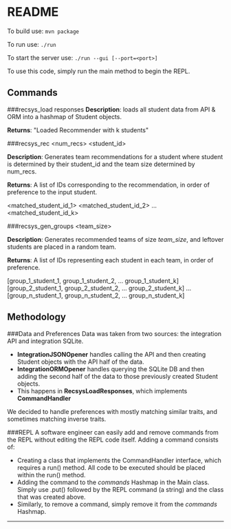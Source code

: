 # README
To build use:
`mvn package`

To run use:
`./run`

To start the server use:
`./run --gui [--port=<port>]`

To use this code, simply run the main method to begin the REPL.

## Commands
###recsys_load responses
**Description**: loads all student data from API & ORM into a hashmap of Student objects. 

**Returns**: "Loaded Recommender with k students"

###recsys_rec <num_recs> <student_id>

**Description**: Generates team recommendations for a student where student is determined by their student_id and the team size determined by num_recs.

**Returns**: A list of IDs corresponding to the recommendation, in order of preference to the input student.

<matched_student_id_1>
<matched_student_id_2>
...
<matched_student_id_k>

###recsys_gen_groups <team_size>

**Description**: Generates recommended teams of size _team_size_, and leftover students are placed in a random team.

**Returns**: A list of IDs representing each student in each team, in order of preference.

[group_1_student_1, group_1_student_2, … group_1_student_k]
[group_2_student_1, group_2_student_2, … group_2_student_k]
...
[group_n_student_1, group_n_student_2, … group_n_student_k]

## Methodology
###Data and Preferences
Data was taken from two sources: the integration API and integration SQLite.

- **IntegrationJSONOpener** handles calling the API and then creating Student objects with the API half of the data.
- **IntegrationORMOpener** handles querying the SQLite DB and then adding the second half of the data to those previously created Student objects.
- This happens in **RecsysLoadResponses**, which implements **CommandHandler**

We decided to handle preferences with mostly matching similar traits, and sometimes matching inverse traits.


###REPL
A software engineer can easily add and remove commands from the REPL without editing the
REPL code itself. Adding a command consists of:
- Creating a class that implements the CommandHandler interface, which requires a run() method.
All code to be executed should be placed within the run() method.
- Adding the command to the _commands_ Hashmap in the Main class. Simply use .put() followed by
the REPL command (a string) and the class that was created above.
- Similarly, to remove a command, simply remove it from the _commands_ Hashmap.
****
